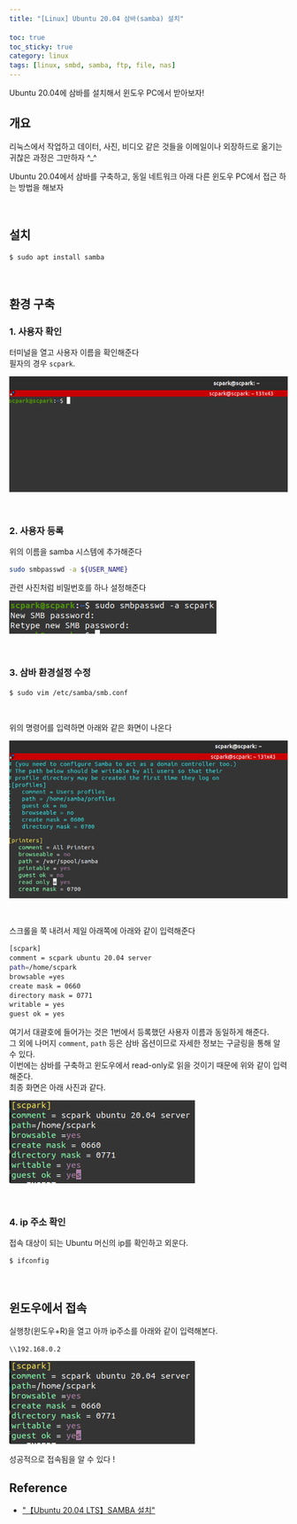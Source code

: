 ```yaml
---
title: "[Linux] Ubuntu 20.04 삼바(samba) 설치"

toc: true
toc_sticky: true
category: linux
tags: [linux, smbd, samba, ftp, file, nas]
---
```


Ubuntu 20.04에 삼바를 설치해서 윈도우 PC에서 받아보자! <br/>

## 개요

리눅스에서 작업하고 데이터, 사진, 비디오 같은 것들을 이메일이나 외장하드로 옮기는 귀찮은 과정은 그만하자 ^_^ <br/>

Ubuntu 20.04에서 삼바를 구축하고, 동일 네트워크 아래 다른 윈도우 PC에서 접근 하는 방법을 해보자 <br/>

<br/>

## 설치 

~~~bash
$ sudo apt install samba
~~~

<br/>

## 환경 구축

### 1. 사용자 확인

터미널을 열고 사용자 이름을 확인해준다 <br/>
필자의 경우 `scpark`. <br/>

![](/assets/img/linux/2022-08-15/Selection_001.png)

<br/>

### 2. 사용자 등록

위의 이름을 samba 시스템에 추가해준다

~~~bash
sudo smbpasswd -a ${USER_NAME}
~~~

관련 사진처럼 비밀번호를 하나 설정해준다 <br/>

![](/assets/img/linux/2022-08-15/Selection_002.png)

<br/>

### 3. 삼바 환경설정 수정

~~~bash
$ sudo vim /etc/samba/smb.conf
~~~

<br/>

위의 명령어를 입력하면 아래와 같은 화면이 나온다 <br/>

![](/assets/img/linux/2022-08-15/Selection_003.png)

<br/>

스크롤을 쭉 내려서 제일 아래쪽에 아래와 같이 입력해준다

~~~bash
[scpark]
comment = scpark ubuntu 20.04 server
path=/home/scpark
browsable =yes
create mask = 0660
directory mask = 0771
writable = yes
guest ok = yes
~~~

여기서 대괄호에 들어가는 것은 1번에서 등록했던 사용자 이름과 동일하게 해준다. <br/>
그 외에 나머지 `comment`, `path` 등은 삼바 옵션이므로 자세한 정보는 구글링을 통해 알 수 있다. <br/>
이번에는 삼바를 구축하고 윈도우에서 read-only로 읽을 것이기 때문에 위와 같이 입력해준다. <br/>
최종 화면은 아래 사진과 같다. <br/>

![](/assets/img/linux/2022-08-15/Selection_004.png)

<br/>

### 4. ip 주소 확인

접속 대상이 되는 Ubuntu 머신의 ip를 확인하고 외운다.

~~~bash
$ ifconfig
~~~

<br/>

## 윈도우에서 접속

실행창(윈도우+R)을 열고 아까 ip주소를 아래와 같이 입력해본다. <br/>

`\\192.168.0.2` <br/>

![](/assets/img/linux/2022-08-15/Selection_004.png)

성공적으로 접속됨을 알 수 있다 ! <br/>

## Reference
* ["【Ubuntu 20.04 LTS】SAMBA 설치"](https://itlearningcenter.tistory.com/entry/%E3%80%90Ubuntu-2004-LTS%E3%80%91SAMBA-%EC%84%A4%EC%B9%98)
